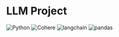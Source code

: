 # LLM Project

![Python](https://img.shields.io/badge/python-3.10-orange)
![Cohere](https://img.shields.io/badge/cohere_embeddings-purple)
![langchain](https://img.shields.io/badge/langchain-green)
![pandas](https://img.shields.io/badge/pandas-blue)